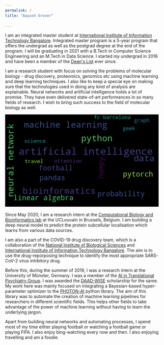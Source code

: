 ```yaml
---
permalink: /
title: "Aayush Grover"

---
```



I am an integrated master student at [International Institute of Information Technology Bangalore](https://www.iiitb.ac.in/). Integrated master program is a 5-year program that offers the undergrad as well as the postgrad degree at the end of the program. I will be graduating in 2021 with a B.Tech in Computer Science Engineering and an M.Tech in Data Science. I started my undergrad in 2016 and have been a member of the [Dean's List](https://www.iiitb.ac.in/deans-list) ever since.

I am a research student with focus on solving the problems of molecular biology - drug discovery, proteomics, genomics etc using machine learning and deep learning techniques. I also like to keep a special eye on making sure that the technologies used in doing any kind of analysis are explainable. Neural networks and artificial intelligence holds a lot of promise. They have even delivered state-of-art performances in so many fields of research. I wish to bring such success to the field of molecular biology as well. 

![Some of my interests](/assets/WordCloud.png)

Since May 2020, I am a research intern at the [Computational Biology and Bioinformatics lab](https://lgatto.github.io/cbio-lab/) at the UCLouvain in Brussels, Belgium. I am building a deep neural model to predict the protein subcellular localisation which learns from various data sources. 

I am also a part of the COVID-19 drug discovery team, which is a collaboration of the [National Institute of Biological Sciences](https://www.ncbs.res.in/) and [International Institute of Information Technology Bangalore](https://www.iiitb.ac.in/). The aim is to use the drug-reporposing technique to identify the most appropriate SARS-CoV-2 virus inhibitory drug.

Before this, during the summer of 2019, I was a research intern at the University of Münster, Germany. I was a member of the [AI in Translational Psychiatry Group](https://www.ukm.de/index.php?id=translationale_psychiatrie). I was awarded the [DAAD-WISE](https://www.daad.in/en/find-funding/scholarship-database/?type=a&origin=4&subjectgroup=0&q=wise&status=0&page=0&onlydaad=&language=en&id=0&pg=1&detail_to_show=50015295) scholarship for the same. My work here was mainly focused on integrating a Bayesian-based hyper-parameter optimizer to the [PHOTON-AI](https://photon-ai.com/) python library. The aim of this library was to automate the creation of machine learning pipelines for researchers in different scientific fields. This helps other fields to take advantage of the power of machine learning without having to learn the underlying jargon.

Apart from building neural networks and automating processes, I spend most of my time either playing football or watching a football game or playing FIFA. I also enjoy bing-watching every now and then. I also enjoying travelling and am a foodie.
